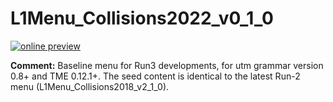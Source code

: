 # L1Menu_Collisions2022_v0_1_0

[![online preview](https://img.shields.io/badge/Online%20preview-click%20here-blue)](https://htmlpreview.github.io/?https://raw.githubusercontent.com/cms-l1-dpg/L1MenuRun3/master/official/L1Menu_Collisions2022_v0_1_0/L1Menu_Collisions2022_v0_1_0.html)

**Comment:** Baseline menu for Run3 developments, for utm grammar version 0.8+ and TME 0.12.1+. The seed content is identical to the latest Run-2 menu (L1Menu_Collisions2018_v2_1_0).
